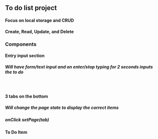 ## To do list project
#### Focus on local storage and CRUD
#### Create, Read, Update, and Delete

### Components
#### Entry input section
##### Will have form/text input and on enter/stop typing for 2 seconds inputs the to do
##### &emsp;
#### 3 tabs on the bottom
##### Will change the page state to display the correct items
##### onClick setPage(tab)
#### To Do Item